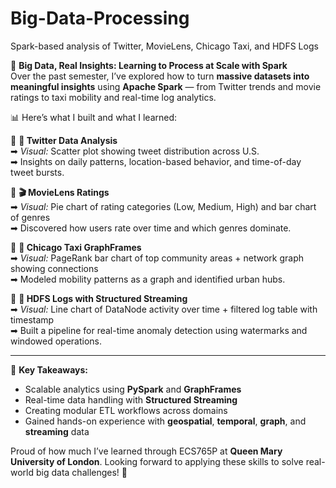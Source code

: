# Big-Data-Processing
Spark-based analysis of Twitter, MovieLens, Chicago Taxi, and HDFS Logs

📡 **Big Data, Real Insights: Learning to Process at Scale with Spark**  
Over the past semester, I’ve explored how to turn **massive datasets into meaningful insights** using **Apache Spark** — from Twitter trends and movie ratings to taxi mobility and real-time log analytics.

📊 Here’s what I built and what I learned:

🔷 **📍 Twitter Data Analysis**  
➡ *Visual:* Scatter plot showing tweet distribution across U.S.  
➡ Insights on daily patterns, location-based behavior, and time-of-day tweet bursts.

🔷 **🎬 MovieLens Ratings**  
➡ *Visual:* Pie chart of rating categories (Low, Medium, High) and bar chart of genres  
➡ Discovered how users rate over time and which genres dominate.

🔷 **🚖 Chicago Taxi GraphFrames**  
➡ *Visual:* PageRank bar chart of top community areas + network graph showing connections  
➡ Modeled mobility patterns as a graph and identified urban hubs.

🔷 **🧾 HDFS Logs with Structured Streaming**  
➡ *Visual:* Line chart of DataNode activity over time + filtered log table with timestamp  
➡ Built a pipeline for real-time anomaly detection using watermarks and windowed operations.

---

🎯 **Key Takeaways:**
- Scalable analytics using **PySpark** and **GraphFrames**  
- Real-time data handling with **Structured Streaming**  
- Creating modular ETL workflows across domains  
- Gained hands-on experience with **geospatial**, **temporal**, **graph**, and **streaming** data

Proud of how much I’ve learned through ECS765P at **Queen Mary University of London**. Looking forward to applying these skills to solve real-world big data challenges! 🚀


